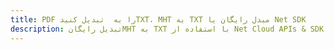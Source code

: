 ---title: PDF را به  تبدیل کنیدTXT، MHT به TXT مبدل رایگان یا Net SDKdescription: تبدیل رایگانMHT به TXT با استفاده از Net Cloud APIs & SDK همچنین اسناد PDF را در Cloud ایجاد، ویرایش و رندر کنید.---